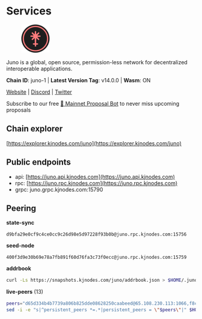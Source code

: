 # Services

<figure><img src="https://raw.githubusercontent.com/kj89/cosmos-images/main/logos/juno.png" alt=""><figcaption></figcaption></figure>

Juno is a global, open source, permission-less  network for decentralized interoperable applications.

**Chain ID**: juno-1 | **Latest Version Tag**: v14.0.0 | **Wasm**: ON

[Website](https://www.junonetwork.io) | [Discord](https://discord.gg/qJxgUSGHbb) | [Twitter](https://twitter.com/JunoNetwork)



Subscribe to our free [🤖 Mainnet Proposal Bot](https://t.me/kjnodes_proposal_bot) to never miss upcoming proposals


## Chain explorer
[https://explorer.kjnodes.com/juno](https://explorer.kjnodes.com/juno)

## Public endpoints

* api: [https://juno.api.kjnodes.com](https://juno.api.kjnodes.com)
* rpc: [https://juno.rpc.kjnodes.com](https://juno.rpc.kjnodes.com)
* grpc: juno.grpc.kjnodes.com:15790

## Peering

**state-sync**

```text
d9bfa29e0cf9c4ce0cc9c26d98e5d97228f93b0b@juno.rpc.kjnodes.com:15756
```

**seed-node**

```text
400f3d9e30b69e78a7fb891f60d76fa3c73f0ecc@juno.rpc.kjnodes.com:15759
```

**addrbook**
```bash
curl -Ls https://snapshots.kjnodes.com/juno/addrbook.json > $HOME/.juno/config/addrbook.json
```

**live-peers** (13)
```bash
peers="d65d334b4b7739a806b825dde08628250caabeed@65.108.230.113:1066,f8c768174bf4842d64d823fb434b0847d71145c0@5.9.49.11:26656,e7c642bdd79fd79cd2677f4f8b1351236b5ec2f3@204.16.241.208:26656,d8f1174a61bf1708f167163f8986db59c6695a29@171.244.137.23:26656,16b3cfebe67be36a72db0e170f4e4191aa938457@65.108.10.138:2000,d83892be2e6efc38e255943ce86ae8229d2aee90@178.128.220.188:26656,a6955453548eb1bcaf1edaabc171b6c3bef2ff37@95.216.4.104:6006,86bc38c6148fac78e8fa4ffa567b6ca444c4e7e2@88.198.47.84:26656,ccd92f5a25ca3f6ac6b0daa81f7d213a4767abb9@65.108.77.220:2000,b2bc63857693bf901ea76865cd08fa319fee26b5@148.113.8.63:12656,8f3cbef6dc58d31bb70655d3d3c40d66d4744033@137.184.32.93:26656,60493cb0f123f7717bfcb4432539a0a37a02df97@65.108.64.5:26656,d9bfa29e0cf9c4ce0cc9c26d98e5d97228f93b0b@65.109.88.38:15756"
sed -i -e "s|^persistent_peers *=.*|persistent_peers = \"$peers\"|" $HOME/.juno/config/config.toml
```
